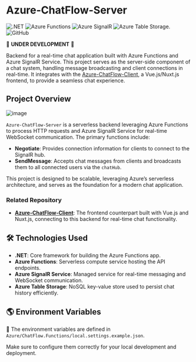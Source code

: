 ﻿# Azure-ChatFlow-Server

![.NET](https://img.shields.io/badge/.NET-512BD4?style=flat&logo=dotnet&logoColor=white)
![Azure Functions](https://img.shields.io/badge/Azure%20Functions-0062B1?style=flat&logo=microsoft-azure&logoColor=white)
![Azure SignalR](https://img.shields.io/badge/Azure%20SignalR-0078D4?style=flat&logo=microsoft-azure&logoColor=white)
![Azure Table Storage](https://img.shields.io/badge/Azure%20Table%20Storage-0078D4?style=flat&logo=microsoft-azure&logoColor=white).
![GitHub](https://img.shields.io/badge/GitHub-181717?style=flat&logo=github&logoColor=white)

🚧 **UNDER DEVELOPMENT** 🚧  

Backend for a real-time chat application built with Azure Functions and Azure SignalR Service. This project serves as the server-side component of a chat system, handling message broadcasting and client connections in real-time. It integrates with the [Azure-ChatFlow-Client](https://github.com/arasrasouli/azure-chat-flow-client), a Vue.js/Nuxt.js frontend, to provide a seamless chat experience.

## Project Overview
![image](https://github.com/user-attachments/assets/446fed0f-0781-4bec-8f63-232cb79470b3)

`Azure-ChatFlow-Server` is a serverless backend leveraging Azure Functions to process HTTP requests and Azure SignalR Service for real-time WebSocket communication. The primary functions include:

- **Negotiate**: Provides connection information for clients to connect to the SignalR hub.
- **SendMessage**: Accepts chat messages from clients and broadcasts them to all connected users via the `chatHub`.

This project is designed to be scalable, leveraging Azure’s serverless architecture, and serves as the foundation for a modern chat application.

### Related Repository
- **[Azure-ChatFlow-Client](https://github.com/arasrasouli/azure-chat-flow-client)**: The frontend counterpart built with Vue.js and Nuxt.js, connecting to this backend for real-time chat functionality.

## 🛠 Technologies Used

- **.NET**: Core framework for building the Azure Functions app.
- **Azure Functions**: Serverless compute service hosting the API endpoints.
- **Azure SignalR Service**: Managed service for real-time messaging and WebSocket communication.
- **Azure Table Storage**: NoSQL key-value store used to persist chat history efficiently.


## 🌎 Environment Variables

📄 The environment variables are defined in  
`Azure/ChatFlow.Functions/local.settings.example.json`.

Make sure to configure them correctly for your local development and deployment.
